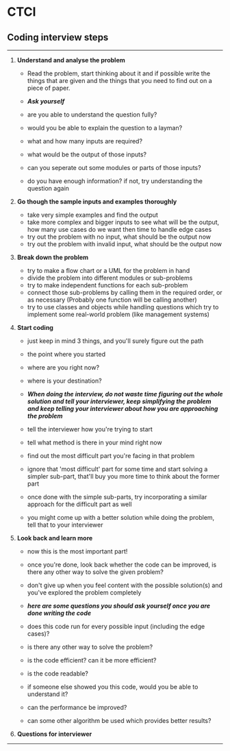 # CTCI

## Coding interview steps

___

1. **Understand and analyse the problem**
    * Read the problem, start thinking about it and if possible write the things that are given and the things that you need to find out on a piece of paper.

    * ***Ask yourself***
    * are you able to understand the question fully?
    * would you be able to explain the question to a layman?
    * what and how many inputs are required?
    * what would be the output of those inputs?
    * can you seperate out some modules or parts of those inputs?
    * do you have enough information? if not, try understanding the question again

2. **Go though the sample inputs and examples thoroughly**
    * take very simple examples and find the output
    * take more complex and bigger inputs to see what will be the output, how many use cases do we want then time to handle edge cases
    * try out the problem with no input, what should be the output now
    * try out the problem with invalid input, what should be the output now

3. **Break down the problem**
    * try to make a flow chart or a UML for the problem in hand
    * divide the problem into different modules or sub-problems
    * try to make independent functions for each sub-problem
    * connect those sub-problems by calling them in the required order, or as necessary (Probably one function will be calling another)
    * try to use classes and objects while handling questions which try to implement some real-world problem (like management systems)

4. **Start coding**
    * just keep in mind 3 things, and you'll surely figure out the path
    * the point where you started
    * where are you right now?
    * where is your destination?

    * ***When doing the interview, do not waste time figuring out the whole solution and tell your interviewer, keep simplifying the problem and keep telling your interviewer about how you are approaching the problem***
    * tell the interviewer how you're trying to start
    * tell what method is there in your mind right now
    * find out the most difficult part you're facing in that problem
    * ignore that 'most difficult' part for some time and start solving a simpler sub-part, that'll buy you more time to think about the former part
    * once done with the simple sub-parts, try incorporating a similar approach for the difficult part as well
    * you might come up with a better solution while doing the problem, tell that to your interviewer

5. **Look back and learn more**
    * now this is the most important part!
    * once you're done, look back whether the code can be improved, is there any other way to solve the given problem?
    * don't give up when you feel content with the possible solution(s) and  you've explored the problem completely

    * ***here are some questions you should ask yourself once you are done writing the code***
    * does this code run for every possible input (including the edge cases)?
    * is there any other way to solve the problem?
    * is the code efficient? can it be more efficient?
    * is the code readable?
    * if someone else showed you this code, would you be able to understand it?
    * can the performance be improved?
    * can some other algorithm be used which provides better results?

6. **Questions for interviewer**

___
